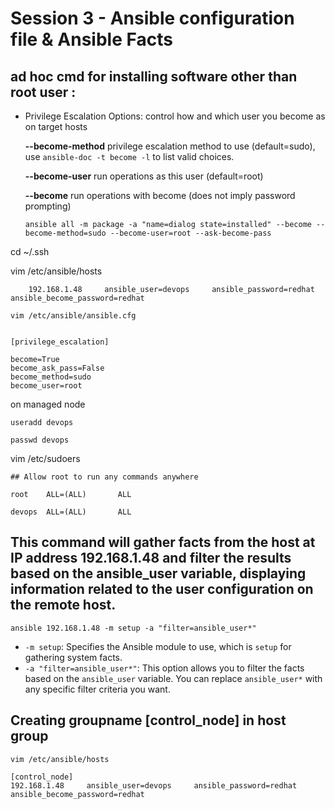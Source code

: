 # Session 3 - Ansible configuration file & Ansible Facts

## ad hoc cmd for installing software other than root user : 
- Privilege Escalation Options:
  control how and which user you become as on target hosts

  **--become-method**
        privilege escalation method to use (default=sudo), use `ansible-doc -t become -l` to list valid choices.
  
  **--become-user**
        run operations as this user (default=root)

  **--become**
        run operations with become (does not imply password prompting)

    ```shell
    ansible all -m package -a "name=dialog state=installed" --become --become-method=sudo --become-user=root --ask-become-pass
    ```

cd ~/.ssh

 vim /etc/ansible/hosts 
```shell
    192.168.1.48     ansible_user=devops     ansible_password=redhat        ansible_become_password=redhat
```

```shell
vim /etc/ansible/ansible.cfg 
```

```shell

[privilege_escalation]

become=True
become_ask_pass=False
become_method=sudo
become_user=root

```

on managed node

```shell
useradd devops
```
```shell
passwd devops
```


vim /etc/sudoers

```shell
## Allow root to run any commands anywhere 

root    ALL=(ALL)       ALL

devops  ALL=(ALL)       ALL
```

## This command will gather facts from the host at IP address 192.168.1.48 and filter the results based on the ansible_user variable, displaying information related to the user configuration on the remote host.
```shell
ansible 192.168.1.48 -m setup -a "filter=ansible_user*"
```
- `-m setup`: Specifies the Ansible module to use, which is `setup` for gathering system facts.
- `-a "filter=ansible_user*"`: This option allows you to filter the facts based on the `ansible_user` variable. You can replace `ansible_user*` with any specific filter criteria you want.



## Creating groupname **[control_node]** in host group
```shell
vim /etc/ansible/hosts 
```

```/etc/ansible/hosts
[control_node]
192.168.1.48     ansible_user=devops     ansible_password=redhat        ansible_become_password=redhat
```
